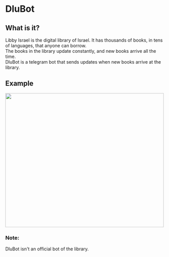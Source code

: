 # DluBot

## What is it?

Libby Israel is the digital library of Israel. It has thousands of books, in tens of languages, that anyone can borrow.  
The books in the library update constantly, and new books arrive all the time.  
DluBot is a telegram bot that sends updates when new books arrive at the library.

## Example
<img src="https://user-images.githubusercontent.com/57657186/148066923-2ac58bf3-6f3c-4183-b751-2e24c7e2fd76.gif" width="496" height="418"/>

### Note:

DluBot isn't an official bot of the library.
